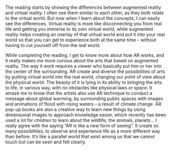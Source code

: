 The reading starts by showing the differences between augmented reality and virtual reality. I often see them similar to each other, as they both relate to the virtual world. But now when I learn about the concepts, I can easily see the differences. Virtual reality is more like disconnecting you from real life and getting you immerse to its own virtual world, while augmented reality helps creating an overlay of that virtual world and put it into your real world so that you can get to experience both at the same time – without having to cut yourself off from the real world.

While completing the reading, I get to know more about how AR works, and it really makes me more curious about the arts that based on augmented reality. The way it work requires a viewer who basically put him or her into the center of the surrounding. AR create and diverse the possibilities of arts by putting virtual world into the real world, changing our point of view about the physical world. The beauty of it is lying in its ability to bringing the arts to life, in various way, with no obstacles like physical laws or space. It amaze me to know that the artists also use AR technique to conduct a message about global warming, by surrounding public spaces with images and animations of flood with rising waters – a result of climate change. AR pop-up books are also a creative way to learn new things by using dimensional images to approach knowledge easier, which recently has been used a lot for children to learn about the wildlife, the animals, planets... I really agree with the saying “AR is like a new form of seeing”. It create so many possibilities, to observe and experience life as a more different way than before. It’s like a parallel world that exist among us that we cannot touch but can be seen and felt clearly.
